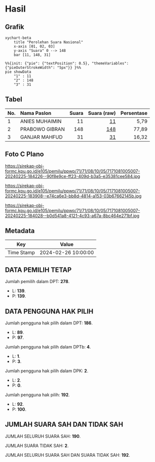 # Hasil

## Grafik

```mermaid
xychart-beta
    title "Perolehan Suara Nasional"
    x-axis [01, 02, 03]
    y-axis "Suara" 0 --> 148
    bar [11, 148, 31]
```

```mermaid
%%{init: {"pie": {"textPosition": 0.5}, "themeVariables": {"pieOuterStrokeWidth": "5px"}} }%%
pie showData
    "1" : 11
    "2" : 148
    "3" : 31
```

## Tabel

| No. | Nama Paslon    | Suara | Suara (raw) | Persentase |
|:--- |:-------------- | -----:| -----------:| ----------:|
| 1   | ANIES MUHAIMIN | 11    | [11][p-1]   | 5,79       |
| 2   | PRABOWO GIBRAN | 148   | [148][p-2]  | 77,89      |
| 3   | GANJAR MAHFUD  | 31    | [31][p-3]   | 16,32      |


[p-1]: https://github.com/gigit-pemilu/pemilu-2024/blob/main/pilpres/hitung-suara/sub/71-sulawesi-utara/sub/71-kota-manado/sub/08-mapanget/sub/1005-buha/sub/007-tps/sub/paslon-1.txt
[p-2]: https://github.com/gigit-pemilu/pemilu-2024/blob/main/pilpres/hitung-suara/sub/71-sulawesi-utara/sub/71-kota-manado/sub/08-mapanget/sub/1005-buha/sub/007-tps/sub/paslon-2.txt
[p-3]: https://github.com/gigit-pemilu/pemilu-2024/blob/main/pilpres/hitung-suara/sub/71-sulawesi-utara/sub/71-kota-manado/sub/08-mapanget/sub/1005-buha/sub/007-tps/sub/paslon-3.txt

## Foto C Plano

https://sirekap-obj-formc.kpu.go.id/e105/pemilu/ppwp/71/71/08/10/05/7171081005007-20240225-184226--90f8e9ce-ff23-409d-b3a5-e35381cee584.jpg

https://sirekap-obj-formc.kpu.go.id/e105/pemilu/ppwp/71/71/08/10/05/7171081005007-20240225-183908--e74ca6e3-bb8d-4814-a153-03b67662145b.jpg

https://sirekap-obj-formc.kpu.go.id/e105/pemilu/ppwp/71/71/08/10/05/7171081005007-20240225-184028--b0d541a8-4121-4c93-a67a-8bc464e271bf.jpg


## Metadata

| Key        | Value               |
| ---------- | ------------------- |
| Time Stamp | 2024-02-26 10:00:00 |


## DATA PEMILIH TETAP

Jumlah pemilih dalam DPT: **278**.
 * L: **139**.
 * P: **139**.

## DATA PENGGUNA HAK PILIH

Jumlah pengguna hak pilih dalam DPT: **186**.
 * L: **89**.
 * P: **97**.

Jumlah pengguna hak pilih dalam DPTb: **4**.
 * L: **1**.
 * P: **3**.

Jumlah pengguna hak pilih dalam DPK: **2**.
 * L: **2**.
 * P: **0**.

Jumlah pengguna hak pilih: **192**.
 * L: **92**.
 * P: **100**.

## JUMLAH SUARA SAH DAN TIDAK SAH

JUMLAH SELURUH SUARA SAH: **190**.

JUMLAH SUARA TIDAK SAH: **2**.

JUMLAH SELURUH SUARA SAH DAN SUARA TIDAK SAH: **192**.


